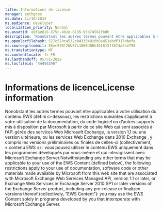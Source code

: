```yaml
---
title: Informations de licence
manager: sethgros
ms.date: 11/16/2014
ms.audience: Developer
localization_priority: Normal
ms.assetid: e8fae828-875c-492e-8135-93b74502fbdb
description: 'Nonobstant les autres termes pouvant être applicables à votre utilisation du contenu EWS (défini ci-dessous), les restrictions suivantes s’appliquent à votre utilisation de la documentation, du code logiciel ou d’autres supports mis à disposition par Microsoft à partir de ce site Web qui sont associés à l’API gérée des services Web Microsoft Exchange, la version 1,1 ou une version ultérieure, ou les services Web Exchange dans 2010 Exchange , y compris les versions antérieures ou finales de ces versions (collectivement, contenu EWS) : vous pouvez utiliser le contenu EWS uniquement dans les programmes développés par vous-même et qui interagissent avec Microsoft Exchange Server.'
ms.openlocfilehash: 527c570c4532c043334820b8e451ebdf317bbefe
ms.sourcegitcommit: 88ec988f2bb67c1866d06b361615f3674a24e795
ms.translationtype: MT
ms.contentlocale: fr-FR
ms.lasthandoff: 05/31/2020
ms.locfileid: "44456296"
---
```

# <a name="license-information"></a><span data-ttu-id="4c1c7-103">Informations de licence</span><span class="sxs-lookup"><span data-stu-id="4c1c7-103">License information</span></span>

<span data-ttu-id="4c1c7-104">Nonobstant les autres termes pouvant être applicables à votre utilisation du contenu EWS (défini ci-dessous), les restrictions suivantes s’appliquent à votre utilisation de la documentation, du code logiciel ou d’autres supports mis à disposition par Microsoft à partir de ce site Web qui sont associés à l’API gérée des services Web Microsoft Exchange, la version 1,1 ou une version ultérieure, ou les services Web Exchange dans 2010 Exchange , y compris les versions préliminaires ou finales de celles-ci (collectivement, « contenu EWS ») : vous pouvez utiliser le contenu EWS uniquement dans les programmes développés par vous-même et qui interagissent avec Microsoft Exchange Server.</span><span class="sxs-lookup"><span data-stu-id="4c1c7-104">Notwithstanding any other terms that may be applicable to your use of the EWS Content (defined below), the following restrictions apply to your use of documentation, software code or other materials made available by Microsoft from this web site that are associated with Microsoft Exchange Web Services Managed API, version 1.1 or later, or Exchange Web Services in Exchange Server 2010 SP1 or later versions of the Exchange Server product, including any pre-release or finalized versions thereof (collectively, "EWS Content"): you may use the EWS Content solely in programs developed by you that interoperate with Microsoft Exchange Server.</span></span>
  

